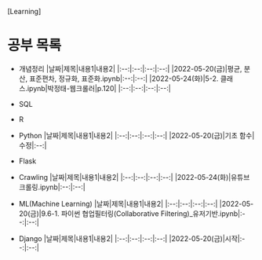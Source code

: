 [Learning]

# 공부 목록
  * 개념정리
    |날짜|제목|내용1|내용2|
    |:--:|:--:|:--:|:--:|
    |2022-05-20(금)|평균, 분산, 표준편차, 정규화, 표준화.ipynb|:--:|:--:|
    |2022-05-24(화)|5-2. 클래스.ipynb|박정태-웹크롤러|p.120|
    |:--:|:--:|:--:|:--:|

  * SQL

  * R

  * Python
    |날짜|제목|내용1|내용2|
    |:--:|:--:|:--:|:--:|
    |2022-05-20(금)|기초 함수|수정|:--:|
  * Flask

  * Crawling
    |날짜|제목|내용1|내용2|
    |:--:|:--:|:--:|:--:|
    |2022-05-24(화)|유튜브 크롤링.ipynb|:--:|:--:|

  * ML(Machine Learning)
    |날짜|제목|내용1|내용2|
    |:--:|:--:|:--:|:--:|
    |2022-05-20(금)|9.6-1. 파이썬 협업필터링(Collaborative Filtering)_유저기반.ipynb|:--:|:--:|

  * Django
    |날짜|제목|내용1|내용2|
    |:--:|:--:|:--:|:--:|
    |2022-05-20(금)|시작|:--:|:--:|